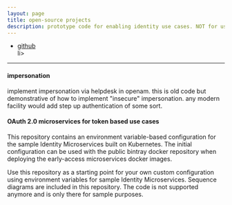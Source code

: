 ```yaml
---
layout: page
title: open-source projects
description: prototype code for enabling identity use cases. NOT for use in production!
---
```


<div class="navbar">
    <div class="navbar-inner">
        <ul class="nav">
            <li><a href="https://github.com/javedmshah">github</a></li>
            li>
        </ul>
    </div>
</div>

---

#### <a name="https://github.com/javedmshah/impersonation-policy">impersonation</a>

implement impersonation via helpdesk in openam. this is old code but demonstrative of how to implement "insecure" impersonation. any modern facility would add step up authentication of some sort.


#### <a name="https://github.com/javedmshah/oauth-token-microservices">OAuth 2.0 microservices for token based use cases</a>

This repository contains an environment variable-based configuration for the sample Identity Microservices built on Kubernetes. The initial configuration can be used with the public bintray docker repository when deploying the early-access microservices docker images.

Use this repository as a starting point for your own custom configuration using environment variables for sample Identity Microservices. Sequence diagrams are included in this repository. The code is not supported anymore and is only there for sample purposes.
